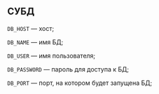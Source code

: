 ## СУБД

`DB_HOST` — хост;

`DB_NAME` — имя БД;

`DB_USER` — имя пользователя;

`DB_PASSWORD` — пароль для доступа к БД;

`DB_PORT` — порт, на котором будет запущена БД;

